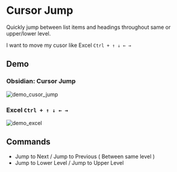 # Cursor Jump

Quickly jump between list items and headings throughout same or upper/lower level.

I want to move my cusor like Excel `Ctrl + ↑ ↓ ← →`

## Demo

### Obsidian: Cursor Jump

![demo_cusor_jump](https://github.com/LifeFi/obsidian-jump/assets/102175174/cef56709-1591-42fe-92fc-db6d2d2b6f49)

### Excel `Ctrl + ↑ ↓ ← →`

![demo_excel](https://github.com/LifeFi/obsidian-jump/assets/102175174/bcc3527d-1894-41aa-a957-4737264ded7d)

## Commands

-   Jump to Next / Jump to Previous ( Between same level )
-   Jump to Lower Level / Jump to Upper Level
